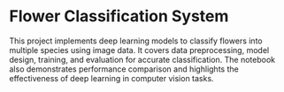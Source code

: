 # Flower Classification System
This project implements deep learning models to classify flowers into multiple species using image data. It covers data preprocessing, model design, training, and evaluation for accurate classification. The notebook also demonstrates performance comparison and highlights the effectiveness of deep learning in computer vision tasks.
